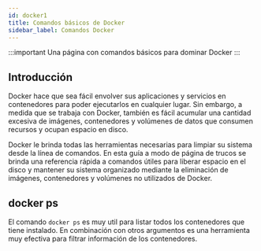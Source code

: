 ```yaml
---
id: docker1
title: Comandos básicos de Docker
sidebar_label: Comandos Docker
---
```

:::important
Una página con comandos básicos para dominar Docker
:::

## Introducción
Docker hace que sea fácil envolver sus aplicaciones y servicios en contenedores para poder ejecutarlos en cualquier lugar. Sin embargo, a medida que se trabaja con Docker, también es fácil acumular una cantidad excesiva de imágenes, contenedores y volúmenes de datos que consumen recursos y ocupan espacio en disco.

Docker le brinda todas las herramientas necesarias para limpiar su sistema desde la línea de comandos. En esta guía a modo de página de trucos se brinda una referencia rápida a comandos útiles para liberar espacio en el disco y mantener su sistema organizado mediante la eliminación de imágenes, contenedores y volúmenes no utilizados de Docker.

## docker ps
El comando `docker ps` es muy util para listar todos los contenedores que tiene instalado. En combinación con otros argumentos es una herramienta muy efectiva para filtrar información de los contenedores.